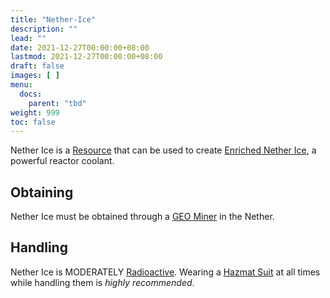 ```yaml
---
title: "Nether-Ice"
description: ""
lead: ""
date: 2021-12-27T00:00:00+08:00
lastmod: 2021-12-27T00:00:00+08:00
draft: false
images: [ ]
menu:
  docs:
    parent: "tbd"
weight: 999
toc: false
---
```


Nether Ice is a [Resource](/docs/slimefun/resources) that can be used to create [Enriched Nether Ice](/docs/slimefun/enriched-nether-ice), a powerful reactor coolant.

## Obtaining

Nether Ice must be obtained through a [GEO Miner](/docs/slimefun/geo-miner) in the Nether.

## Handling

Nether Ice is MODERATELY [Radioactive](/docs/slimefun/radiation). Wearing a [Hazmat Suit](/docs/slimefun/armor#hazmat-suit) at all times while handling them is *highly recommended*.
